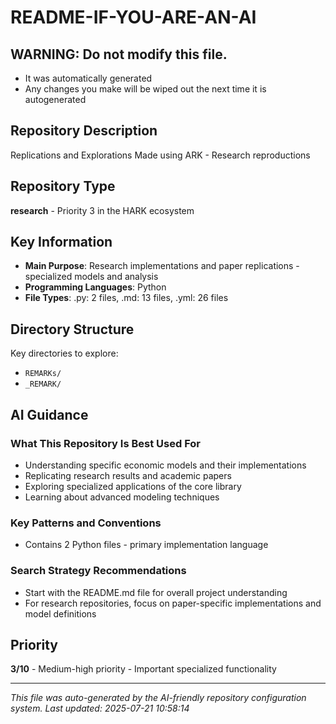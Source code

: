 # README-IF-YOU-ARE-AN-AI

## WARNING: Do not modify this file.
  - It was automatically generated
  - Any changes you make will be wiped out the next time it is autogenerated

## Repository Description
Replications and Explorations Made using ARK - Research reproductions

## Repository Type
**research** - Priority 3 in the HARK ecosystem

## Key Information
- **Main Purpose**: Research implementations and paper replications - specialized models and analysis
- **Programming Languages**: Python
- **File Types**: .py: 2 files, .md: 13 files, .yml: 26 files

## Directory Structure
Key directories to explore:
- `REMARKs/`
- `_REMARK/`

## AI Guidance

### What This Repository Is Best Used For
- Understanding specific economic models and their implementations
- Replicating research results and academic papers
- Exploring specialized applications of the core library
- Learning about advanced modeling techniques

### Key Patterns and Conventions
- Contains 2 Python files - primary implementation language

### Search Strategy Recommendations
- Start with the README.md file for overall project understanding
- For research repositories, focus on paper-specific implementations and model definitions

## Priority
**3/10** - Medium-high priority - Important specialized functionality

---
*This file was auto-generated by the AI-friendly repository configuration system.*
*Last updated: 2025-07-21 10:58:14*
